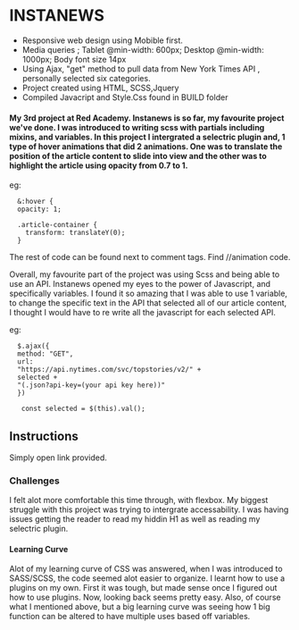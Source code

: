# INSTANEWS 

- Responsive web design using Mobible first.
- Media queries ;
  Tablet @min-width: 600px; 
  Desktop @min-width: 1000px;
  Body font size 14px
- Using Ajax, "get" method to pull data from New York Times API , personally selected six categories.
- Project created using HTML, SCSS,Jquery
- Compiled Javacript and Style.Css found in BUILD folder 



#### My 3rd project at Red Academy. Instanews is so far, my favourite project we've done. I was introduced to writing scss with partials including mixins, and variables. In this project I intergrated a selectric plugin and, 1 type of hover animations that did 2 animations. One was to translate the position of the article content to slide into view and the other was to highlight the article using opacity from 0.7 to 1.

eg:

      &:hover {
      opacity: 1;

      .article-container {
        transform: translateY(0);
      }

The rest of code can be found next to comment tags.
Find //animation code.

Overall, my favourite part of the project was using Scss and being able to use an API. Instanews opened my eyes to the power of Javascript, and specifically variables. I found it so amazing that I was able to use 1 variable, to change the specific text in the API that selected all of our article content, I thought I would have to re write all the javascript for each selected API.

eg:

      $.ajax({
      method: "GET",
      url:
      "https://api.nytimes.com/svc/topstories/v2/" +
      selected +
      "(.json?api-key=(your api key here))"
      })

       const selected = $(this).val();

## Instructions

Simply open link provided.

### Challenges

I felt alot more comfortable this time through, with flexbox. My biggest struggle with this project was trying to intergrate accessability. I was having issues getting the reader to read my hiddin H1 as well as reading my selectric plugin.

#### Learning Curve

Alot of my learning curve of CSS was answered, when I was introduced to SASS/SCSS, the code seemed alot easier to organize. I learnt how to use a plugins on my own. First it was tough, but made sense once I figured out how to use plugins. Now, looking back seems pretty easy. Also, of course what I mentioned above, but a big learning curve was seeing how 1 big function can be altered to have multiple uses based off variables.
